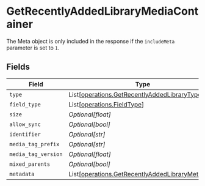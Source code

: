 # GetRecentlyAddedLibraryMediaContainer

The Meta object is only included in the response if the `includeMeta` parameter is set to `1`.



## Fields

| Field                                                                                                          | Type                                                                                                           | Required                                                                                                       | Description                                                                                                    | Example                                                                                                        |
| -------------------------------------------------------------------------------------------------------------- | -------------------------------------------------------------------------------------------------------------- | -------------------------------------------------------------------------------------------------------------- | -------------------------------------------------------------------------------------------------------------- | -------------------------------------------------------------------------------------------------------------- |
| `type`                                                                                                         | List[[operations.GetRecentlyAddedLibraryType](../../models/operations/getrecentlyaddedlibrarytype.md)]         | :heavy_minus_sign:                                                                                             | N/A                                                                                                            |                                                                                                                |
| `field_type`                                                                                                   | List[[operations.FieldType](../../models/operations/fieldtype.md)]                                             | :heavy_minus_sign:                                                                                             | N/A                                                                                                            |                                                                                                                |
| `size`                                                                                                         | *Optional[float]*                                                                                              | :heavy_minus_sign:                                                                                             | N/A                                                                                                            | 50                                                                                                             |
| `allow_sync`                                                                                                   | *Optional[bool]*                                                                                               | :heavy_minus_sign:                                                                                             | N/A                                                                                                            |                                                                                                                |
| `identifier`                                                                                                   | *Optional[str]*                                                                                                | :heavy_minus_sign:                                                                                             | N/A                                                                                                            | com.plexapp.plugins.library                                                                                    |
| `media_tag_prefix`                                                                                             | *Optional[str]*                                                                                                | :heavy_minus_sign:                                                                                             | N/A                                                                                                            | /system/bundle/media/flags/                                                                                    |
| `media_tag_version`                                                                                            | *Optional[float]*                                                                                              | :heavy_minus_sign:                                                                                             | N/A                                                                                                            | 1680021154                                                                                                     |
| `mixed_parents`                                                                                                | *Optional[bool]*                                                                                               | :heavy_minus_sign:                                                                                             | N/A                                                                                                            |                                                                                                                |
| `metadata`                                                                                                     | List[[operations.GetRecentlyAddedLibraryMetadata](../../models/operations/getrecentlyaddedlibrarymetadata.md)] | :heavy_minus_sign:                                                                                             | N/A                                                                                                            |                                                                                                                |